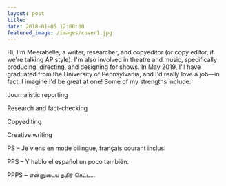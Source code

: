 ```yaml
---
layout: post
title:
date: 2018-01-05 12:00:00
featured_image: /images/cover1.jpg
---
```


Hi, I'm Meerabelle, a writer, researcher, and copyeditor (or copy editor, if we're talking AP style). I'm also involved in theatre and music, specifically producing, directing, and designing for shows. In May 2019, I'll have graduated from the University of Pennsylvania, and I'd really love a job—in fact, I imagine I'd be great at one! Some of my strengths include:

Journalistic reporting

Research and fact-checking

Copyediting

Creative writing

PS – Je viens en mode bilingue, français courant inclus!

PPS – Y hablo el español un poco también.

PPPS – என்னுடைய தமிர் கெட்ட...
